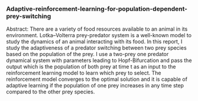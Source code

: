 ### Adaptive-reinforcement-learning-for-population-dependent-prey-switching
Abstract: There are a variety of food resources available to an animal in its environment. Lotka–Volterra prey-predator system is a well-known model to study the dynamics of an animal interacting with its food. In this report, I study the adaptiveness of a predator switching between two prey species based on the population of the prey. I use a two-prey one predator dynamical system with parameters leading to Hopf-Bifurcation and pass the output which is the population of both prey at time t as an input to the reinforcement learning model to learn which prey to select. The reinforcement model converges to the optimal solution and it is capable of adaptive learning if the population of one prey increases in any time step compared to the other prey species.
